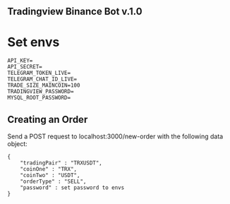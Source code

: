 ## Tradingview Binance Bot v.1.0

# Set envs

```
API_KEY=
API_SECRET=
TELEGRAM_TOKEN_LIVE=
TELEGRAM_CHAT_ID_LIVE=
TRADE_SIZE_MAINCOIN=100
TRADINGVIEW_PASSWORD=
MYSQL_ROOT_PASSWORD=
```

## Creating an Order

Send a POST request to localhost:3000/new-order with the following data object:

```
{
	"tradingPair" : "TRXUSDT",
	"coinOne" : "TRX",
	"coinTwo" : "USDT",
	"orderType" : "SELL",
	"password" : set password to envs
}
```
